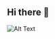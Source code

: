 ## Hi there 👋

![Alt Text]([[https://www.google.com/url?sa=i&url=https%3A%2F%2Fwww.reddit.com%2Fr%2FCyberpunk%2Fcomments%2F17orhba%2Fcoding_by_pixel_jeff%2F&psig=AOvVaw0YmiRWY19NSn-YAIKdRWm9&ust=1727004906486000&source=images&cd=vfe&opi=89978449&ved=0CBMQjRxqFwoTCLCioeL404gDFQAAAAAdAAAAABAX](https://www.google.com/url?sa=i&url=https%3A%2F%2Ftenor.com%2Fsearch%2Fcoding-gifs&psig=AOvVaw0YmiRWY19NSn-YAIKdRWm9&ust=1727004906486000&source=images&cd=vfe&opi=89978449&ved=0CBMQjRxqFwoTCLCioeL404gDFQAAAAAdAAAAABAc)](https://i.giphy.com/media/v1.Y2lkPTc5MGI3NjExZ3N0a29iaGZmYXluaWl6c2ZqenpxdmpubW1mZGpxeGJiYWF5bXhpdyZlcD12MV9pbnRlcm5hbF9naWZfYnlfaWQmY3Q9Zw/zgduo4kWRRDVK/giphy.gif)](https://i.giphy.com/media/v1.Y2lkPTc5MGI3NjExZ3N0a29iaGZmYXluaWl6c2ZqenpxdmpubW1mZGpxeGJiYWF5bXhpdyZlcD12MV9pbnRlcm5hbF9naWZfYnlfaWQmY3Q9Zw/zgduo4kWRRDVK/giphy.gif))
<!--
**JCorts1/JCorts1** is a ✨ _special_ ✨ repository because its `README.md` (this file) appears on your GitHub profile.

Here are some ideas to get you started:

- 🔭 I’m currently working on ...
- 🌱 I’m currently learning ...
- 👯 I’m looking to collaborate on ...
- 🤔 I’m looking for help with ...
- 💬 Ask me about ...
- 📫 How to reach me: ...
- 😄 Pronouns: ...
- ⚡ Fun fact: ...
-->
